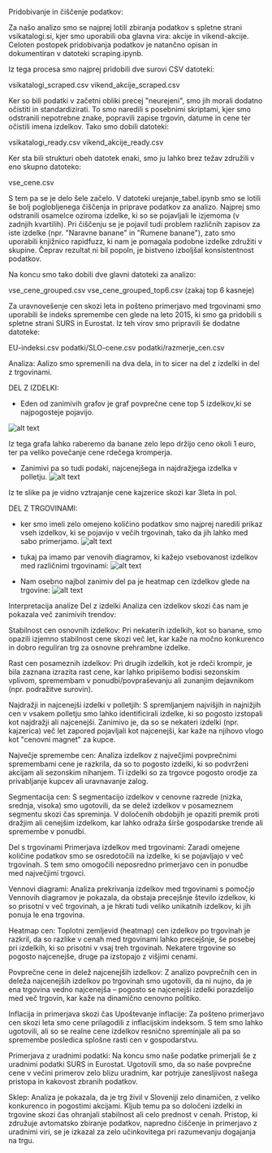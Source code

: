 Pridobivanje in čiščenje podatkov:

Za našo analizo smo se najprej lotili zbiranja podatkov s spletne strani vsikatalogi.si, kjer smo uporabili oba glavna vira: akcije in vikend-akcije. Celoten postopek pridobivanja podatkov je natančno opisan in dokumentiran v datoteki scraping.ipynb.

Iz tega procesa smo najprej pridobili dve surovi CSV datoteki:

vsikatalogi_scraped.csv
vikend_akcije_scraped.csv

Ker so bili podatki v začetni obliki precej "neurejeni", smo jih morali dodatno očistiti in standardizirati. To smo naredili s posebnimi skriptami, kjer smo odstranili nepotrebne znake, popravili zapise trgovin, datume in cene ter očistili imena izdelkov. Tako smo dobili datoteki:

vsikatalogi_ready.csv
vikend_akcije_ready.csv

Ker sta bili strukturi obeh datotek enaki, smo ju lahko brez težav združili v eno skupno datoteko:

vse_cene.csv

S tem pa se je delo šele začelo. V datoteki urejanje_tabel.ipynb smo se lotili še bolj poglobljenega čiščenja in priprave podatkov za analizo. Najprej smo odstranili osamelce oziroma izdelke, ki so se pojavljali le izjemoma (v zadnjih kvartilih). Pri čiščenju se je pojavil tudi problem različnih zapisov za iste izdelke (npr. "Naravne banane" in "Rumene banane"), zato smo uporabili knjižnico rapidfuzz, ki nam je pomagala podobne izdelke združiti v skupine. Čeprav rezultat ni bil popoln, je bistveno izboljšal konsistentnost podatkov.

Na koncu smo tako dobili dve glavni datoteki za analizo:

vse_cene_grouped.csv
vse_cene_grouped_top6.csv  (zakaj top 6 kasneje)

Za uravnovešenje cen skozi leta in pošteno primerjavo med trgovinami smo uporabili še indeks spremembe cen glede na leto 2015, ki smo ga pridobili s spletne strani SURS in Eurostat. Iz teh virov smo pripravili še dodatne datoteke:

EU-indeksi.csv
podatki/SLO-cene.csv
podatki/razmerje_cen.csv

Analiza:
Aalizo smo spremenili na dva dela, in to sicer na del z izdelki in del z trgovinami.

DEL Z IZDELKI:

- Eden od zanimivih grafov je graf povprečne cene top 5 izdelkov,ki se najpogosteje pojavijo.

![alt text](image-1.png)

Iz tega grafa lahko raberemo da banane zelo lepo držijo ceno okoli 1 euro, ter pa veliko povečanje cene rdečega kromperja.

- Zanimivi pa so tudi podaki, najcenejšega in najdražjega izdelka v polletju.
![alt text](image-2.png)

Iz te slike pa je vidno vztrajanje cene kajzerice skozi kar 3leta in pol.

DEL Z TRGOVINAMI:

- ker smo imeli zelo omejeno količino podatkov smo najprej naredili prikaz vseh izdelkov, ki se pojavijo v večih trgovinah, tako da jih lahko med sabo primerjamo.
![alt text](image-3.png)
- tukaj pa imamo par venovih diagramov, ki kažejo vsebovanost izdelkov med različnimi trgovinami:
![alt text](image-4.png)

- Nam osebno najbol zanimiv del pa je heatmap cen izdelkov glede na trgovine:
![alt text](image-5.png)


Interpretacija analize
Del z izdelki
Analiza cen izdelkov skozi čas nam je pokazala več zanimivih trendov:

Stabilnost cen osnovnih izdelkov:
Pri nekaterih izdelkih, kot so banane, smo opazili izjemno stabilnost cene skozi več let, kar kaže na močno konkurenco in dobro reguliran trg za osnovne prehrambne izdelke.

Rast cen posameznih izdelkov:
Pri drugih izdelkih, kot je rdeči krompir, je bila zaznana izrazita rast cene, kar lahko pripišemo bodisi sezonskim vplivom, spremembam v ponudbi/povpraševanju ali zunanjim dejavnikom (npr. podražitve surovin).

Najdražji in najcenejši izdelki v polletjih:
S spremljanjem najvišjih in najnižjih cen v vsakem polletju smo lahko identificirali izdelke, ki so pogosto izstopali kot najdražji ali najcenejši. Zanimivo je, da so se nekateri izdelki (npr. kajzerica) več let zapored pojavljali kot najcenejši, kar kaže na njihovo vlogo kot "cenovni magnet" za kupce.

Največje spremembe cen:
Analiza izdelkov z največjimi povprečnimi spremembami cene je razkrila, da so to pogosto izdelki, ki so podvrženi akcijam ali sezonskim nihanjem. Ti izdelki so za trgovce pogosto orodje za privabljanje kupcev ali uravnavanje zalog.

Segmentacija cen:
S segmentacijo izdelkov v cenovne razrede (nizka, srednja, visoka) smo ugotovili, da se delež izdelkov v posameznem segmentu skozi čas spreminja. V določenih obdobjih je opaziti premik proti dražjim ali cenejšim izdelkom, kar lahko odraža širše gospodarske trende ali spremembe v ponudbi.

Del s trgovinami
Primerjava izdelkov med trgovinami:
Zaradi omejene količine podatkov smo se osredotočili na izdelke, ki se pojavljajo v več trgovinah. S tem smo omogočili neposredno primerjavo cen in ponudbe med največjimi trgovci.

Vennovi diagrami:
Analiza prekrivanja izdelkov med trgovinami s pomočjo Vennovih diagramov je pokazala, da obstaja precejšnje število izdelkov, ki so prisotni v več trgovinah, a je hkrati tudi veliko unikatnih izdelkov, ki jih ponuja le ena trgovina.

Heatmap cen:
Toplotni zemljevid (heatmap) cen izdelkov po trgovinah je razkril, da so razlike v cenah med trgovinami lahko precejšnje, še posebej pri izdelkih, ki so prisotni v vsaj treh trgovinah. Nekatere trgovine so pogosto najcenejše, druge pa izstopajo z višjimi cenami.

Povprečne cene in delež najcenejših izdelkov:
Z analizo povprečnih cen in deleža najcenejših izdelkov po trgovinah smo ugotovili, da ni nujno, da je ena trgovina vedno najcenejša – pogosto se najcenejši izdelki porazdelijo med več trgovin, kar kaže na dinamično cenovno politiko.

Inflacija in primerjava skozi čas
Upoštevanje inflacije:
Za pošteno primerjavo cen skozi leta smo cene prilagodili z inflacijskim indeksom. S tem smo lahko ugotovili, ali so se realne cene izdelkov resnično spreminjale ali pa so spremembe posledica splošne rasti cen v gospodarstvu.

Primerjava z uradnimi podatki:
Na koncu smo naše podatke primerjali še z uradnimi podatki SURS in Eurostat. Ugotovili smo, da so naše povprečne cene v večini primerov zelo blizu uradnim, kar potrjuje zanesljivost našega pristopa in kakovost zbranih podatkov.

Sklep:
Analiza je pokazala, da je trg živil v Sloveniji zelo dinamičen, z veliko konkurenco in pogostimi akcijami. Kljub temu pa so določeni izdelki in trgovine skozi čas ohranjali stabilnost ali celo prednost v cenah. Pristop, ki združuje avtomatsko zbiranje podatkov, napredno čiščenje in primerjavo z uradnimi viri, se je izkazal za zelo učinkovitega pri razumevanju dogajanja na trgu.